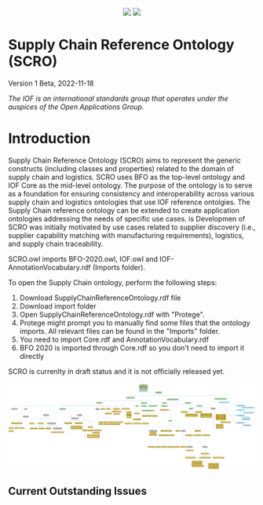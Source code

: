 <p align="center">
<img src="https://user-images.githubusercontent.com/12449023/166088434-b6761386-9b3f-4881-a891-c8ffdbde0fae.png" height="80">
<img src="https://user-images.githubusercontent.com/12449023/166088435-a9fcc4c7-f51d-443a-b1fd-9fe96a204f77.png" >
</p>

# Supply Chain Reference Ontology (SCRO)

Version 1 Beta, 2022-11-18

*The IOF is an international standards group that operates under the auspices of the Open Applications Group.*

# Introduction 

Supply Chain Reference Ontology (SCRO) aims to represent the generic constructs (including classes and properties) related to the domain of supply chain and logistics. SCRO uses BFO as the top-level ontology and IOF Core as the mid-level ontology. The purpose of the ontology is to serve as a foundation for ensuring consistency and interoperability across various supply chain and logistics ontologies that use IOF reference ontolgies. The Supply Chain reference ontology can be extended to create application ontologies addressing the needs of specific use cases. is Developmen of SCRO was initially motivated by use cases related to supplier discovery (i.e., supplier capability matching with manufacturing requirements), logistics,  and supply chain traceability.
 

SCRO.owl imports BFO-2020.owl, IOF.owl and IOF-AnnotationVocabulary.rdf (Imports folder). 

To open the Supply Chain ontology, perform the following steps:

1. Download SupplyChainReferenceOntology.rdf file
2. Download import folder 
3. Open SupplyChainReferenceOntology.rdf with "Protege".
4. Protege might prompt you to manually find some files that the ontology imports. All relevant files can be found in the "Imports" folder.
5. You need to import Core.rdf and AnnotationVocabulary.rdf
6. BFO 2020 is imported through Core.rdf so you don't need to import it directly 

SCRO is currenlty in draft status and it is not officially released yet.

![Taxonomy of SCRO Continuants](images/SCRO-continuants.png)



## Current Outstanding Issues
